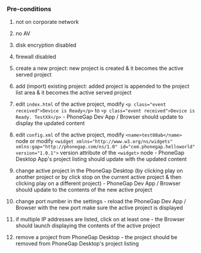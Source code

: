 ### Pre-conditions

1. not on corporate network
1. no AV
1. disk encryption disabled
1. firewall disabled

1. create a new project: new project is created & it becomes the active served project
1. add (import) existing project: added project is appended to the project list area & it becomes the active served project
1. edit `index.html` of the active project, modify `<p class="event received">Device is Ready</p>` to `<p class="event received">Device is Ready. TestXX</p>` - PhoneGap Dev App / Browser should update to display the updated content
1. edit `config.xml` of the active project, modify `<name>test08ab</name>` node or modify `<widget xmlns="http://www.w3.org/ns/widgets" xmlns:gap="http://phonegap.com/ns/1.0" id="com.phonegap.helloworld" version="1.0.1">` version attribute of the `<widget>` node - PhoneGap Desktop App's project listing should update with the updated content
1. change active project in the PhoneGap Desktop (by clicking play on another project or by click stop on the current active project & then clicking play on a different project) - PhoneGap Dev App / Browser should update to the contents of the new active project
1. change port number in the settings - reload the PhoneGap Dev App / Browser with the new port make sure the active project is displayed
1. if multiple IP addresses are listed, click on at least one - the Browser should launch displaying the contents of the active project
1. remove a project from PhoneGap Desktop - the project should be removed from PhoneGap Desktop's project listing
 
